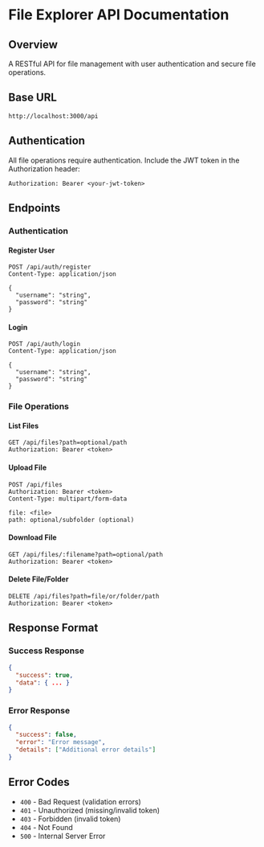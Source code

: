 # File Explorer API Documentation

## Overview
A RESTful API for file management with user authentication and secure file operations.

## Base URL
```
http://localhost:3000/api
```

## Authentication
All file operations require authentication. Include the JWT token in the Authorization header:
```
Authorization: Bearer <your-jwt-token>
```

## Endpoints

### Authentication

#### Register User
```http
POST /api/auth/register
Content-Type: application/json

{
  "username": "string",
  "password": "string"
}
```

#### Login
```http
POST /api/auth/login
Content-Type: application/json

{
  "username": "string",
  "password": "string"
}
```

### File Operations

#### List Files
```http
GET /api/files?path=optional/path
Authorization: Bearer <token>
```

#### Upload File
```http
POST /api/files
Authorization: Bearer <token>
Content-Type: multipart/form-data

file: <file>
path: optional/subfolder (optional)
```

#### Download File
```http
GET /api/files/:filename?path=optional/path
Authorization: Bearer <token>
```

#### Delete File/Folder
```http
DELETE /api/files?path=file/or/folder/path
Authorization: Bearer <token>
```

## Response Format

### Success Response
```json
{
  "success": true,
  "data": { ... }
}
```

### Error Response
```json
{
  "success": false,
  "error": "Error message",
  "details": ["Additional error details"]
}
```

## Error Codes
- `400` - Bad Request (validation errors)
- `401` - Unauthorized (missing/invalid token)
- `403` - Forbidden (invalid token)
- `404` - Not Found
- `500` - Internal Server Error
